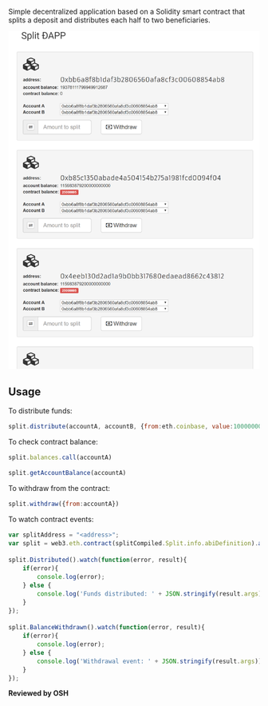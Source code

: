 Simple decentralized application based on a Solidity smart contract that splits a deposit and distributes each half to two beneficiaries. 

![Screenshot](readme.png)

## Usage

To distribute funds: 

```javascript
split.distribute(accountA, accountB, {from:eth.coinbase, value:1000000000000000000})
```

To check contract balance: 

```javascript
split.balances.call(accountA)
```

```javascript
split.getAccountBalance(accountA)
```

To withdraw from the contract:

```javascript
split.withdraw({from:accountA})
```
To watch contract events: 

```javascript
var splitAddress = "<address>";
var split = web3.eth.contract(splitCompiled.Split.info.abiDefinition).at(splitAddress);

split.Distributed().watch(function(error, result){
    if(error){
        console.log(error);
    } else {
        console.log('Funds distributed: ' + JSON.stringify(result.args));
    }
});

split.BalanceWithdrawn().watch(function(error, result){
    if(error){
        console.log(error);
    } else {
        console.log('Withdrawal event: ' + JSON.stringify(result.args));
    }
});
```

**Reviewed by OSH**

